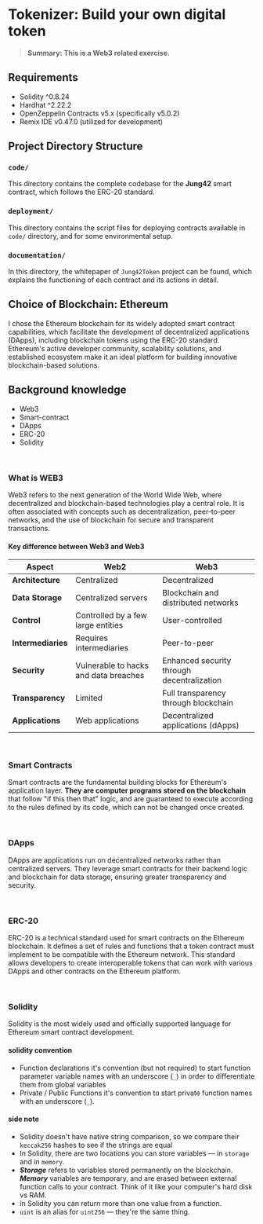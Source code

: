 # Tokenizer: Build your own digital token

> __Summary: This is a Web3 related exercise.__

## Requirements
- Solidity ^0.8.24
- Hardhat ^2.22.2
- OpenZeppelin Contracts v5.x (specifically v5.0.2)
- Remix IDE v0.47.0 (utilized for development)

## Project Directory Structure

### `code/`
This directory contains the complete codebase for the **Jung42** smart contract, which follows  the ERC-20 standard.

### `deployment/`
This directory contains the script files for deploying contracts available in `code/` directory, and for some environmental setup.

### `documentation/`
In this directory, the whitepaper of `Jung42Token` project can be found, which explains the functioning of each contract and its actions in detail.

## Choice of Blockchain: Ethereum
I chose the Ethereum blockchain for its widely adopted smart contract capabilities, which facilitate the development of decentralized applications (DApps), including blockchain tokens using the ERC-20 standard. Ethereum's active developer community, scalability solutions, and established ecosystem make it an ideal platform for building innovative blockchain-based solutions.

## Background knowledge
- Web3
- Smart-contract
- DApps
- ERC-20
- Solidity

<br/>

### What is WEB3
Web3 refers to the next generation of the World Wide Web, where decentralized and blockchain-based technologies play a central role. It is often associated with concepts such as decentralization, peer-to-peer networks, and the use of blockchain for secure and transparent transactions. 

#### Key difference between Web3 and Web3
| Aspect            | Web2                                      | Web3         |                       
|-------------------|--------------------|-------------------------------------|
| **Architecture**  | Centralized                               | Decentralized |                   
| **Data Storage**  | Centralized servers                       | Blockchain and distributed networks       |
| **Control**       | Controlled by a few large entities        | User-controlled  |
| **Intermediaries**| Requires intermediaries                   | Peer-to-peer       |
| **Security**      | Vulnerable to hacks and data breaches     | Enhanced security through decentralization|
| **Transparency**  | Limited                                   | Full transparency through blockchain      |
| **Applications**  | Web applications                          | Decentralized applications (dApps)        |

<br/>

### Smart Contracts
Smart contracts are the fundamental building blocks for Ethereum's application layer. **They are computer programs stored on the blockchain** that follow "if this then that" logic, and are guaranteed to execute according to the rules defined by its code, which can not be changed once created.

<br/>

### DApps
DApps are applications run on decentralized networks rather than centralized servers. They leverage smart contracts for their backend logic and blockchain for data storage, ensuring greater transparency and security.

<br/>

### ERC-20
ERC-20 is a technical standard used for smart contracts on the Ethereum blockchain. It defines a set of rules and functions that a token contract must implement to be compatible with the Ethereum network. This standard allows developers to create interoperable tokens that can work with various DApps and other contracts on the Ethereum platform.

<br/>

### Solidity
Solidity is the most widely used and officially supported language for Ethereum smart contract development.

#### solidity convention

- Function declarations
it's convention (but not required) to start function parameter variable names with an underscore (`_`) in order to differentiate them from global variables
- Private / Public Functions
it's convention to start private function names with an underscore (`_`).

#### side note
- Solidity doesn't have native string comparison, so we compare their `keccak256` hashes to see if the strings are equal
- In Solidity, there are two locations you can store variables — in  `storage`  and in  `memory`.
- **_Storage_**  refers to variables stored permanently on the blockchain.  **_Memory_**  variables are temporary, and are erased between external function calls to your contract. Think of it like your computer's hard disk vs RAM.
- in Solidity you can return more than one value from a function.
- `uint`  is an alias for  `uint256`  — they're the same thing.
